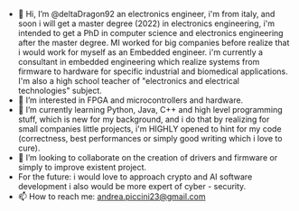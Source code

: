 - 👋 Hi, I’m @deltaDragon92 an electronics engineer, i'm from italy, and soon i will get a master degree (2022) in electronics engineering, 
i'm intended to get a PhD in computer science and electronics engineering after the master degree.
MI worked for big companies before realize that i would work for myself as an Embedded engineer.
i'm currently a consultant in embedded engineering which realize systems from firmware to hardware for specific industrial and biomedical applications.
I'm also a high school teacher of "electronics and electrical technologies" subject.
- 👀 I’m interested in FPGA and microcontrollers and hardware. 
- 🌱 I’m currently learning Python, Java, C++ and high level programming stuff, which is new for my background, and i do that by realizing for small companies
little projects, i'm HIGHLY opened to hint for my code (correctness, best performances or simply good writing which i love to cure).
- 💞️ I’m looking to collaborate on the creation of drivers and firmware or simply to improve existent project.
- For the future: i would love to approach crypto  and AI software development i also would be more expert of cyber - security.
- 📫 How to reach me: andrea.piccini23@gmail.com

<!---
deltaDragon92/deltaDragon92 is a ✨ special ✨ repository because its `README.md` (this file) appears on your GitHub profile.
You can click the Preview link to take a look at your changes.
--->
